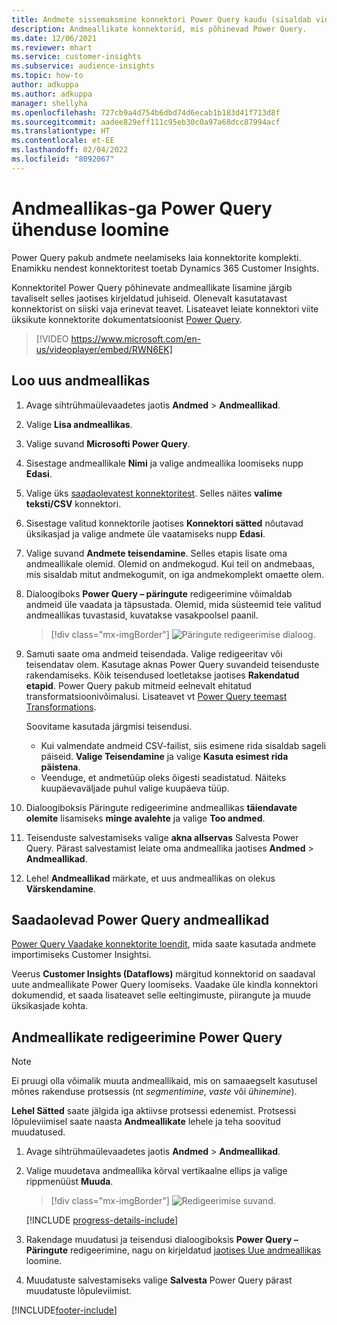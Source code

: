 ```yaml
---
title: Andmete sissemaksmine konnektori Power Query kaudu (sisaldab videot)
description: Andmeallikate konnektorid, mis põhinevad Power Query.
ms.date: 12/06/2021
ms.reviewer: mhart
ms.service: customer-insights
ms.subservice: audience-insights
ms.topic: how-to
author: adkuppa
ms.author: adkuppa
manager: shellyha
ms.openlocfilehash: 727cb9a4d754b6dbd74d6ecab1b183d41f713d8f
ms.sourcegitcommit: aadee829eff111c95eb30c0a97a68dcc87994acf
ms.translationtype: HT
ms.contentlocale: et-EE
ms.lasthandoff: 02/04/2022
ms.locfileid: "8092067"
---
```

# <a name="connect-to-a-power-query-data-source"></a>Andmeallikas-ga Power Query ühenduse loomine

Power Query pakub andmete neelamiseks laia konnektorite komplekti. Enamikku nendest konnektoritest toetab Dynamics 365 Customer Insights. 

Konnektoritel Power Query põhinevate andmeallikate lisamine järgib tavaliselt selles jaotises kirjeldatud juhiseid. Olenevalt kasutatavast konnektorist on siiski vaja erinevat teavet. Lisateavet leiate konnektori viite üksikute konnektorite dokumentatsioonist [Power Query](/power-query/connectors/).

> [!VIDEO https://www.microsoft.com/en-us/videoplayer/embed/RWN6EK]

## <a name="create-a-new-data-source"></a>Loo uus andmeallikas

1. Avage sihtrühmaülevaadetes jaotis **Andmed** > **Andmeallikad**.

1. Valige **Lisa andmeallikas**.

1. Valige suvand **Microsofti Power Query**.

1. Sisestage andmeallikale **Nimi** ja valige andmeallika loomiseks nupp **Edasi**.

1. Valige üks [saadaolevatest konnektoritest](#available-power-query-data-sources). Selles näites **valime teksti/CSV** konnektori.

1. Sisestage valitud konnektorile jaotises **Konnektori sätted** nõutavad üksikasjad ja valige andmete üle vaatamiseks nupp **Edasi**.

1. Valige suvand **Andmete teisendamine**. Selles etapis lisate oma andmeallikale olemid. Olemid on andmekogud. Kui teil on andmebaas, mis sisaldab mitut andmekogumit, on iga andmekomplekt omaette olem.

1. Dialoogiboks **Power Query – päringute** redigeerimine võimaldab andmeid üle vaadata ja täpsustada. Olemid, mida süsteemid teie valitud andmeallikas tuvastasid, kuvatakse vasakpoolsel paanil.

   > [!div class="mx-imgBorder"]
   > ![Päringute redigeerimise dialoog.](media/data-manager-configure-edit-queries.png "Päringute redigeerimise dialoog")

1. Samuti saate oma andmeid teisendada. Valige redigeeritav või teisendatav olem. Kasutage aknas Power Query suvandeid teisenduste rakendamiseks. Kõik teisendused loetletakse jaotises **Rakendatud etapid**. Power Query pakub mitmeid eelnevalt ehitatud transformatsioonivõimalusi. Lisateavet vt [Power Query teemast Transformations](/power-query/power-query-what-is-power-query#transformations).

   Soovitame kasutada järgmisi teisendusi.

   - Kui valmendate andmeid CSV-failist, siis esimene rida sisaldab sageli päiseid. **Valige Teisendamine** ja valige **Kasuta esimest rida päistena**.
   - Veenduge, et andmetüüp oleks õigesti seadistatud. Näiteks kuupäevaväljade puhul valige kuupäeva tüüp.

1. Dialoogiboksis Päringute redigeerimine andmeallikas **täiendavate olemite** lisamiseks **minge avalehte** ja valige **Too andmed**.

1. Teisenduste salvestamiseks valige **akna allservas** Salvesta Power Query. Pärast salvestamist leiate oma andmeallika jaotises **Andmed** > **Andmeallikad**.

1. Lehel **Andmeallikad** märkate, et uus andmeallikas on olekus **Värskendamine**.

## <a name="available-power-query-data-sources"></a>Saadaolevad Power Query andmeallikad

[Power Query Vaadake konnektorite loendit](/power-query/connectors/), mida saate kasutada andmete importimiseks Customer Insightsi. 

Veerus **Customer Insights (Dataflows)** märgitud konnektorid on saadaval uute andmeallikate Power Query loomiseks. Vaadake üle kindla konnektori dokumendid, et saada lisateavet selle eeltingimuste, piirangute ja muude üksikasjade kohta.

## <a name="edit-power-query-data-sources"></a>Andmeallikate redigeerimine Power Query

> [!NOTE]
> Ei pruugi olla võimalik muuta andmeallikaid, mis on samaaegselt kasutusel mõnes rakenduse protsessis (nt *segmentimine*, *vaste* või *ühinemine*). 
>
> **Lehel Sätted** saate jälgida iga aktiivse protsessi edenemist. Protsessi lõpuleviimisel saate naasta **Andmeallikate** lehele ja teha soovitud muudatused.

1. Avage sihtrühmaülevaadetes jaotis **Andmed** > **Andmeallikad**.

2. Valige muudetava andmeallika kõrval vertikaalne ellips ja valige rippmenüüst **Muuda**.

   > [!div class="mx-imgBorder"]
   > ![Redigeerimise suvand.](media/edit-option-data-sources.png "Redigeerimise suvand")

   [!INCLUDE [progress-details-include](../includes/progress-details-pane.md)]
   
3. Rakendage muudatusi ja teisendusi dialoogiboksis **Power Query – Päringute** redigeerimine, nagu on kirjeldatud [jaotises Uue andmeallikas](#create-a-new-data-source) loomine.

4. Muudatuste salvestamiseks valige **Salvesta** Power Query pärast muudatuste lõpuleviimist.


[!INCLUDE[footer-include](../includes/footer-banner.md)]
